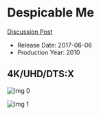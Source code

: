# Despicable Me

[Discussion Post](https://www.avsforum.com/threads/bass-eq-for-filtered-movies.2995212/post-57618132)

* Release Date: 2017-06-06
* Production Year: 2010

## 4K/UHD/DTS:X

![img 0](https://i.imgur.com/zgE3XNs.jpg)

![img 1](https://i.imgur.com/Q9TMlgp.jpg)

